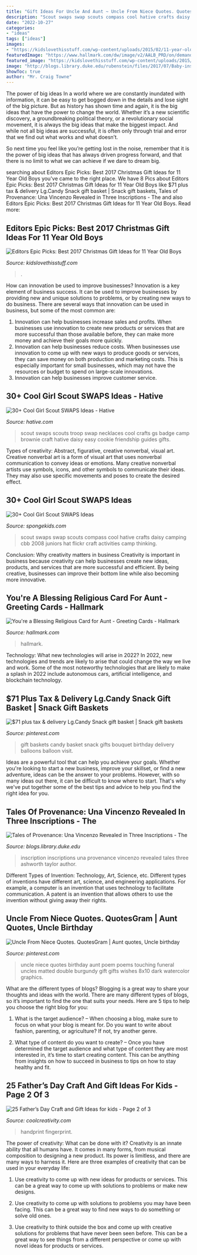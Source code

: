 ```yaml
---
title: "Gift Ideas For Uncle And Aunt ~ Uncle From Niece Quotes. Quotesgram"
description: "Scout swaps swap scouts compass cool hative crafts daisy camping cbb 2008 juniors hat flickr craft activities camp thinking"
date: "2022-10-27"
categories:
- "ideas"
tags: ["ideas"]
images:
- "https://kidslovethisstuff.com/wp-content/uploads/2015/02/11-year-old-boy-with-skateboard-FP.jpg"
featuredImage: "https://www.hallmark.com/dw/image/v2/AALB_PRD/on/demandware.static/-/Sites-hallmark-master/default/dw2e00476e/images/finished-goods/products/399MDD4072/Embossed-Flowers-Religious-Mothers-Day-Card-for-Aunt_399MDD4072_04.jpg?sw=1920"
featured_image: "https://kidslovethisstuff.com/wp-content/uploads/2015/02/11-year-old-boy-with-skateboard-FP.jpg"
image: "http://blogs.library.duke.edu/rubenstein/files/2017/07/Baby-inscription.jpg"
ShowToc: true
author: "Mr. Craig Towne"
---
```



The power of big ideas
In a world where we are constantly inundated with information, it can be easy to get bogged down in the details and lose sight of the big picture. But as history has shown time and again, it is the big ideas that have the power to change the world.
Whether it’s a new scientific discovery, a groundbreaking political theory, or a revolutionary social movement, it is always the big ideas that make the biggest impact. And while not all big ideas are successful, it is often only through trial and error that we find out what works and what doesn’t.

So next time you feel like you’re getting lost in the noise, remember that it is the power of big ideas that has always driven progress forward, and that there is no limit to what we can achieve if we dare to dream big.

	

		
searching about Editors Epic Picks: Best 2017 Christmas Gift Ideas for 11 Year Old Boys you've came to the right place. We have 8 Pics about Editors Epic Picks: Best 2017 Christmas Gift Ideas for 11 Year Old Boys like $71 plus tax &amp; delivery Lg.Candy Snack gift basket | Snack gift baskets, Tales of Provenance: Una Vincenzo Revealed in Three Inscriptions - The and also Editors Epic Picks: Best 2017 Christmas Gift Ideas for 11 Year Old Boys. Read more:
		
    
## Editors Epic Picks: Best 2017 Christmas Gift Ideas For 11 Year Old Boys

<img loading=lazy src="https://kidslovethisstuff.com/wp-content/uploads/2015/02/11-year-old-boy-with-skateboard-FP.jpg" onerror="this.onerror=null;this.src='https://tse4.mm.bing.net/th?id=OIP.E5szLxsvdoMptjcWmYz2xwHaFL&amp;pid=15.1';" alt="Editors Epic Picks: Best 2017 Christmas Gift Ideas for 11 Year Old Boys">

_Source: kidslovethisstuff.com_

>. 

	

How can innovation be used to improve businesses?
Innovation is a key element of business success. It can be used to improve businesses by providing new and unique solutions to problems, or by creating new ways to do business. There are several ways that innovation can be used in business, but some of the most common are: 
1. Innovation can help businesses increase sales and profits. When businesses use innovation to create new products or services that are more successful than those available before, they can make more money and achieve their goals more quickly.
2. Innovation can help businesses reduce costs. When businesses use innovation to come up with new ways to produce goods or services, they can save money on both production and marketing costs. This is especially important for small businesses, which may not have the resources or budget to spend on large-scale innovations. 
3. Innovation can help businesses improve customer service.

    
## 30+ Cool Girl Scout SWAPS Ideas - Hative

<img loading=lazy src="https://hative.com/wp-content/uploads/2014/03/girl-scout-swaps-ideas/13-troop-necklaces-girl-scout-swaps.jpg" onerror="this.onerror=null;this.src='https://tse2.mm.bing.net/th?id=OIP.lG-xGAPb1MoHzTXFi6kv8AHaJ4&amp;pid=15.1';" alt="30+ Cool Girl Scout SWAPS Ideas - Hative">

_Source: hative.com_

>scout swaps scouts troop swap necklaces cool crafts gs badge camp brownie craft hative daisy easy cookie friendship guides gifts. 

	

Types of creativity: Abstract, figurative, creative nonverbal, visual art.
Creative nonverbal art is a form of visual art that uses nonverbal communication to convey ideas or emotions. Many creative nonverbal artists use symbols, icons, and other symbols to communicate their ideas. They may also use specific movements and poses to create the desired effect.

    
## 30+ Cool Girl Scout SWAPS Ideas

<img loading=lazy src="http://spongekids.com/wp-content/uploads/2014/03/girl-scout-swaps-ideas/17-compass-girl-scout-swaps.jpg" onerror="this.onerror=null;this.src='https://tse4.mm.bing.net/th?id=OIP.P2lyx9flnDWqw6DBVm6I9wHaE7&amp;pid=15.1';" alt="30+ Cool Girl Scout SWAPS Ideas">

_Source: spongekids.com_

>scout swaps swap scouts compass cool hative crafts daisy camping cbb 2008 juniors hat flickr craft activities camp thinking. 

	

Conclusion: Why creativity matters in business
Creativity is important in business because creativity can help businesses create new ideas, products, and services that are more successful and efficient. By being creative, businesses can improve their bottom line while also becoming more innovative.

    
## You&#039;re A Blessing Religious Card For Aunt - Greeting Cards - Hallmark

<img loading=lazy src="https://www.hallmark.com/dw/image/v2/AALB_PRD/on/demandware.static/-/Sites-hallmark-master/default/dw2e00476e/images/finished-goods/products/399MDD4072/Embossed-Flowers-Religious-Mothers-Day-Card-for-Aunt_399MDD4072_04.jpg?sw=1920" onerror="this.onerror=null;this.src='https://tse3.mm.bing.net/th?id=OIP.AYjHWhFbQNl4y0JppxpjlgHaHa&amp;pid=15.1';" alt="You&#039;re a Blessing Religious Card for Aunt - Greeting Cards - Hallmark">

_Source: hallmark.com_

>hallmark. 

	

Technology: What new technologies will arise in 2022?
In 2022, new technologies and trends are likely to arise that could change the way we live and work. Some of the most noteworthy technologies that are likely to make a splash in 2022 include autonomous cars, artificial intelligence, and blockchain technology.

    
## $71 Plus Tax &amp; Delivery Lg.Candy Snack Gift Basket | Snack Gift Baskets

<img loading=lazy src="https://i.pinimg.com/736x/68/b5/08/68b5089450b59548367171055d0a6e42--candy-bouquet-gift-baskets.jpg" onerror="this.onerror=null;this.src='https://tse4.mm.bing.net/th?id=OIP.v9Q1MD4Qex-ggJO7-XfgUwHaHP&amp;pid=15.1';" alt="$71 plus tax &amp; delivery Lg.Candy Snack gift basket | Snack gift baskets">

_Source: pinterest.com_

>gift baskets candy basket snack gifts bouquet birthday delivery balloons balloon visit. 

	

Ideas are a powerful tool that can help you achieve your goals. Whether you're looking to start a new business, improve your skillset, or find a new adventure, ideas can be the answer to your problems. However, with so many ideas out there, it can be difficult to know where to start. That's why we've put together some of the best tips and advice to help you find the right idea for you.

    
## Tales Of Provenance: Una Vincenzo Revealed In Three Inscriptions - The

<img loading=lazy src="http://blogs.library.duke.edu/rubenstein/files/2017/07/Baby-inscription.jpg" onerror="this.onerror=null;this.src='https://tse1.mm.bing.net/th?id=OIP.nMWFwfEUrWDDLSgyuyMaCgHaKY&amp;pid=15.1';" alt="Tales of Provenance: Una Vincenzo Revealed in Three Inscriptions - The">

_Source: blogs.library.duke.edu_

>inscription inscriptions una provenance vincenzo revealed tales three ashworth taylor author. 

	

Different Types of Invention: Technology, Art, Science, etc.
Different types of inventions have different art, science, and engineering applications. For example, a computer is an invention that uses technology to facilitate communication. A patent is an invention that allows others to use the invention without giving away their rights.

    
## Uncle From Niece Quotes. QuotesGram | Aunt Quotes, Uncle Birthday

<img loading=lazy src="https://i.pinimg.com/736x/38/51/a8/3851a832583d73db4ae40d54aec955e5--uncle-quotes-from-niece-niece-quotes.jpg" onerror="this.onerror=null;this.src='https://tse3.mm.bing.net/th?id=OIP.-Ac5_HW45jUHOZhyCvND4wAAAA&amp;pid=15.1';" alt="Uncle From Niece Quotes. QuotesGram | Aunt quotes, Uncle birthday">

_Source: pinterest.com_

>uncle niece quotes birthday aunt poem poems touching funeral uncles matted double burgundy gift gifts wishes 8x10 dark watercolor graphics. 

	

What are the different types of blogs?
Blogging is a great way to share your thoughts and ideas with the world. There are many different types of blogs, so it’s important to find the one that suits your needs. Here are 5 tips to help you choose the right blog for you: 
1. What is the target audience? – When choosing a blog, make sure to focus on what your blog is meant for. Do you want to write about fashion, parenting, or agriculture? If not, try another genre. 

2. What type of content do you want to create? – Once you have determined the target audience and what type of content they are most interested in, it’s time to start creating content. This can be anything from insights on how to succeed in business to tips on how to stay healthy and fit. 


    
## 25 Father’s Day Craft And Gift Ideas For Kids - Page 2 Of 3

<img loading=lazy src="https://coolcreativity.com/wp-content/uploads/2016/06/Handprint-Daddy’s-Grilling-Partner-Card.jpg" onerror="this.onerror=null;this.src='https://tse1.mm.bing.net/th?id=OIP.m9TqBGrBqjdyoJVF5CgiZgHaLH&amp;pid=15.1';" alt="25 Father’s Day Craft and Gift Ideas for kids - Page 2 of 3">

_Source: coolcreativity.com_

>handprint fingerprint. 

	

The power of creativity: What can be done with it?
Creativity is an innate ability that all humans have. It comes in many forms, from musical composition to designing a new product. Its power is limitless, and there are many ways to harness it. Here are three examples of creativity that can be used in your everyday life:
1. Use creativity to come up with new ideas for products or services. This can be a great way to come up with solutions to problems or make new designs.

2. Use creativity to come up with solutions to problems you may have been facing. This can be a great way to find new ways to do something or solve old ones.

3. Use creativity to think outside the box and come up with creative solutions for problems that have never been seen before. This can be a great way to see things from a different perspective or come up with novel ideas for products or services.

